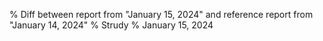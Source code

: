 % Diff between report from "January 15, 2024" and reference report from "January 14, 2024"
% Strudy
% January 15, 2024



